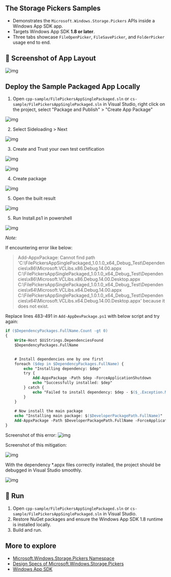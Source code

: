 ## The Storage Pickers Samples

- Demonstrates the `Microsoft.Windows.Storage.Pickers` APIs inside a Windows App SDK app.
- Targets Windows App SDK **1.8 or later**.
- Three tabs showcase `FileOpenPicker`, `FileSavePicker`, and `FolderPicker` usage end to end.

## 📸 Screenshot of App Layout

![img](images/screenshot-storage-pickers.png)

## Deploy the Sample Packaged App Locally

1. Open `cpp-sample/FilePickersAppSinglePackaged.sln` or `cs-sample/FilePickersAppSinglePackaged.sln` in Visual Studio, right click on the project, select "Package and Publish" > "Create App Package"

![img](images/deploy1.png)

2. Select Sideloading > Next

![img](images/deploy2.png)

3. Create and Trust your own test certification

![img](images/deploy3.png)

![img](images/deploy4.png)

4. Create package

![img](images/deploy5.png)

5. Open the built result

![img](images/deploy6.png)

5. Run Install.ps1 in powershell

![img](images/deploy7.png)

*Note:*

If encountering error like below:

> Add-AppxPackage: Cannot find path 'C:\FilePickersAppSinglePackaged_1.0.1.0_x64_Debug_Test\Dependencies\x86\Microsoft.VCLibs.x86.Debug.14.00.appx C:\FilePickersAppSinglePackaged_1.0.1.0_x64_Debug_Test\Dependencies\x86\Microsoft.VCLibs.x86.Debug.14.00.Desktop.appx C:\FilePickersAppSinglePackaged_1.0.1.0_x64_Debug_Test\Dependencies\x64\Microsoft.VCLibs.x64.Debug.14.00.appx C:\FilePickersAppSinglePackaged_1.0.1.0_x64_Debug_Test\Dependencies\x64\Microsoft.VCLibs.x64.Debug.14.00.Desktop.appx' because it does not exist.

Replace lines 483-491 in `Add-AppDevPackage.ps1` with below script and try again:

```ps
if ($DependencyPackages.FullName.Count -gt 0)
{
    Write-Host $UiStrings.DependenciesFound
    $DependencyPackages.FullName
    

    # Install dependencies one by one first
    foreach ($dep in $DependencyPackages.FullName) {
        echo "Installing dependency: $dep"
        try {
            Add-AppxPackage -Path $dep -ForceApplicationShutdown
            echo "Successfully installed: $dep"
        } catch {
            echo "Failed to install dependency: $dep - $($_.Exception.Message)"
        }
    }
    
    # Now install the main package
    echo "Installing main package: $($DeveloperPackagePath.FullName)"
    Add-AppxPackage -Path $DeveloperPackagePath.FullName -ForceApplicationShutdown
}
```

Screenshot of this error:
![img](images/deploy8.png)

Screenshot of this mitigation:

![img](images/deploy9.png)

With the dependency *.appx files correctly installed, the project should be debugged in Visual Studio smoothly.

![img](images/deploy10.png)


## 🚀 Run

1. Open `cpp-sample/FilePickersAppSinglePackaged.sln` or `cs-sample/FilePickersAppSinglePackaged.sln` in Visual Studio.
1. Restore NuGet packages and ensure the Windows App SDK 1.8 runtime is installed locally.
1. Build and run.


## More to explore

- [Microsoft.Windows.Storage.Pickers Namespace](https://learn.microsoft.com/en-us/windows/windows-app-sdk/api/winrt/microsoft.windows.storage.pickers)
- [Design Specs of Microsoft.Windows.Storage.Pickers](https://github.com/microsoft/WindowsAppSDK/blob/release/1.8-stable/specs/Storage.Pickers/Microsoft.Windows.Storage.Pickers.md)
- [Windows App SDK](https://github.com/microsoft/WindowsAppSDK/)
